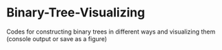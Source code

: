 # Binary-Tree-Visualizing
Codes for constructing binary trees in different ways and visualizing them (console output or save as a figure)
